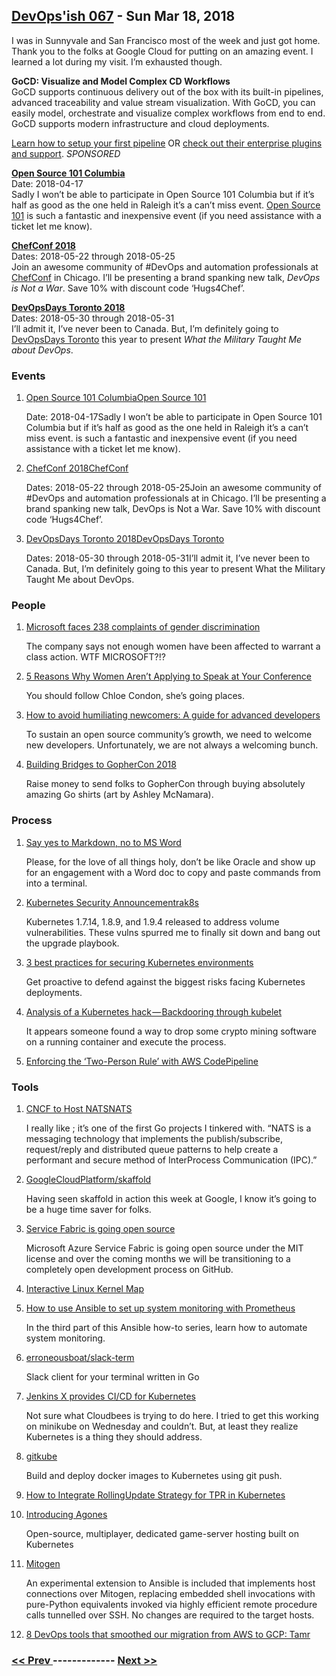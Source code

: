 ## [DevOps'ish 067](https://devopsish.com/067) - Sun Mar 18, 2018

I was in Sunnyvale and San Francisco most of the week and just got home. Thank you to the folks at Google Cloud for putting on an amazing event. I learned a lot during my visit. I’m exhausted though.

<strong>GoCD: Visualize and Model Complex CD Workflows</strong><br/>GoCD supports continuous delivery out of the box with its built-in pipelines, advanced traceability and value stream visualization. With GoCD, you can easily model, orchestrate and visualize complex workflows from end to end. GoCD supports modern infrastructure and cloud deployments.

<a href="https://www.gocd.org/getting-started/part-1/?utm_source=changelog&amp;utm_campaign=changelog-news&amp;utm_campaign=gocd_visualize_model_workslow&amp;utm_medium=newsletter_ad&amp;utm_source=devopsish&amp;utm_content=GOCD_getting_started&amp;utm_term=">Learn how to setup your first pipeline</a> OR <a href="https://www.gocd.org/enterprise/?utm_campaign=gocd_visualize_model_workslow&amp;utm_medium=newsletter_ad&amp;utm_source=devopsish&amp;utm_content=enterprise_page&amp;utm_term=">check out their enterprise plugins and support</a>. <em>SPONSORED</em>

<a href="http://opensource101.com/columbia/"><strong>Open Source 101 Columbia</strong></a><br/>Date: 2018-04-17<br/>Sadly I won’t be able to participate in Open Source 101 Columbia but if it’s half as good as the one held in Raleigh it’s a can’t miss event. <a href="http://opensource101.com/columbia/">Open Source 101</a> is such a fantastic and inexpensive event (if you need assistance with a ticket let me know).

<a href="https://chefconf.chef.io/"><strong>ChefConf 2018</strong></a><br/>Dates: 2018-05-22 through 2018-05-25<br/>Join an awesome community of #DevOps and automation professionals at <a href="https://chefconf.chef.io/">ChefConf</a> in Chicago. I’ll be presenting a brand spanking new talk, <em>DevOps is Not a War</em>. Save 10% with discount code ‘Hugs4Chef’.

<a href="https://www.devopsdays.org/events/2018-toronto/welcome/"><strong>DevOpsDays Toronto 2018</strong></a><br/>Dates: 2018-05-30 through 2018-05-31<br/>I’ll admit it, I’ve never been to Canada. But, I’m definitely going to <a href="https://www.devopsdays.org/events/2018-toronto/welcome/">DevOpsDays Toronto</a> this year to present <em>What the Military Taught Me about DevOps</em>.

### Events

1. [Open Source 101 ColumbiaOpen Source 101](http://opensource101.com/columbia/)

    Date: 2018-04-17Sadly I won’t be able to participate in Open Source 101 Columbia but if it’s half as good as the one held in Raleigh it’s a can’t miss event.  is such a fantastic and inexpensive event (if you need assistance with a ticket let me know).
1. [ChefConf 2018ChefConf](https://chefconf.chef.io/)

    Dates: 2018-05-22 through 2018-05-25Join an awesome community of #DevOps and automation professionals at  in Chicago. I’ll be presenting a brand spanking new talk, DevOps is Not a War. Save 10% with discount code ‘Hugs4Chef’.
1. [DevOpsDays Toronto 2018DevOpsDays Toronto](https://www.devopsdays.org/events/2018-toronto/welcome/)

    Dates: 2018-05-30 through 2018-05-31I’ll admit it, I’ve never been to Canada. But, I’m definitely going to  this year to present What the Military Taught Me about DevOps.
### People

1. [Microsoft faces 238 complaints of gender discrimination](https://www.engadget.com/2018/03/13/microsoft-faces-238-complaints-of-gender-discrimination-harassment/)

     The company says not enough women have been affected to warrant a class action. WTF MICROSOFT?!?
1. [5 Reasons Why Women Aren’t Applying to Speak at Your Conference](https://gojanego.co/5-reasons-why-women-arent-applying-to-speak-at-your-conference/)

     You should follow Chloe Condon, she’s going places.
1. [How to avoid humiliating newcomers: A guide for advanced developers](https://opensource.com/article/18/3/avoid-humiliating-newcomers)

     To sustain an open source community’s growth, we need to welcome new developers. Unfortunately, we are not always a welcoming bunch.
1. [Building Bridges to GopherCon 2018](https://medium.com/@ashleymcnamara/gophercon-2018-b9a97387b954)

     Raise money to send folks to GopherCon through buying absolutely amazing Go shirts (art by Ashley McNamara).
### Process

1. [Say yes to Markdown, no to MS Word](https://medium.com/@drodil/say-yes-to-markdown-no-to-ms-word-be4692e7a8cd)

     Please, for the love of all things holy, don’t be like Oracle and show up for an engagement with a Word doc to copy and paste commands from into a terminal.
1. [Kubernetes Security Announcementrak8s](https://groups.google.com/forum/#!topic/kubernetes-dev/YWizN8DQS5k)

     Kubernetes 1.7.14, 1.8.9, and 1.9.4 released to address volume vulnerabilities. These vulns spurred me to finally sit down and bang out the  upgrade playbook.
1. [3 best practices for securing Kubernetes environments](https://opensource.com/article/18/3/best-practices-securing-kubernetes-environments)

     Get proactive to defend against the biggest risks facing Kubernetes deployments.
1. [Analysis of a Kubernetes hack — Backdooring through kubelet](https://medium.com/handy-tech/analysis-of-a-kubernetes-hack-backdooring-through-kubelet-823be5c3d67c)

     It appears someone found a way to drop some crypto mining software on a running container and execute the process.
1. [Enforcing the ‘Two-Person Rule’ with AWS CodePipeline](https://www.trek10.com/blog/enforcing-two-person-rule-aws-codepipeline/)

    
### Tools

1. [CNCF to Host NATSNATS](https://www.cncf.io/blog/2018/03/15/cncf-to-host-nats/)

     I really like ; it’s one of the first Go projects I tinkered with. “NATS is a messaging technology that implements the publish/subscribe, request/reply and distributed queue patterns to help create a performant and secure method of InterProcess Communication (IPC).”
1. [GoogleCloudPlatform/skaffold](https://github.com/GoogleCloudPlatform/skaffold)

     Having seen skaffold in action this week at Google, I know it’s going to be a huge time saver for folks.
1. [Service Fabric is going open source](https://blogs.msdn.microsoft.com/azureservicefabric/2018/03/14/service-fabric-is-going-open-source/)

     Microsoft Azure Service Fabric is going open source under the MIT license and over the coming months we will be transitioning to a completely open development process on GitHub.
1. [Interactive Linux Kernel Map](http://www.makelinux.net/kernel_map/)

    
1. [How to use Ansible to set up system monitoring with Prometheus](https://opensource.com/article/18/3/how-use-ansible-set-system-monitoring-prometheus)

     In the third part of this Ansible how-to series, learn how to automate system monitoring.
1. [erroneousboat/slack-term](https://github.com/erroneousboat/slack-term)

     Slack client for your terminal written in Go
1. [Jenkins X provides CI/CD for Kubernetes](http://jenkins-x.io/)

     Not sure what Cloudbees is trying to do here. I tried to get this working on minikube on Wednesday and couldn’t. But, at least they realize Kubernetes is a thing they should address.
1. [gitkube](https://gitkube.sh/)

     Build and deploy docker images to Kubernetes using git push.
1. [How to Integrate RollingUpdate Strategy for TPR in Kubernetes](http://blog.kubernetes.io/2018/03/how-to-integrate-rollingupdate-strategy.html)

    
1. [Introducing Agones](https://cloudplatform.googleblog.com/2018/03/introducing-Agones-open-source-multiplayer-dedicated-game-server-hosting-built-on-Kubernetes.html)

     Open-source, multiplayer, dedicated game-server hosting built on Kubernetes
1. [Mitogen](http://mitogen.readthedocs.io/en/latest/ansible.html)

     An experimental extension to Ansible is included that implements host connections over Mitogen, replacing embedded shell invocations with pure-Python equivalents invoked via highly efficient remote procedure calls tunnelled over SSH. No changes are required to the target hosts.
1. [8 DevOps tools that smoothed our migration from AWS to GCP: Tamr](https://cloudplatform.googleblog.com/2018/03/8-DevOps-tools-that-smoothed-our-migration-from-AWS-to-GCP-Tamr.html)

    

### [ << Prev ](devopsweekly-066.md) ------------- [ Next >> ](devopsweekly-068.md)